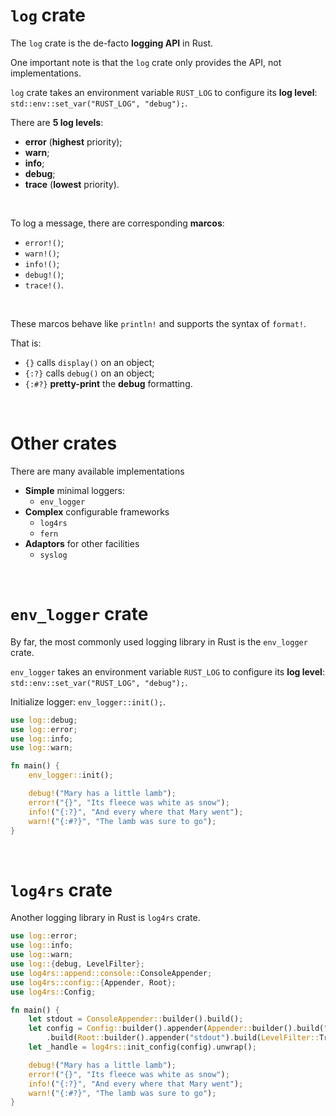 # ``log`` crate
The ``log`` crate is the de-facto **logging API** in Rust.<br>

One important note is that the ``log`` crate only provides the API, not implementations.<br>

``log`` crate takes an environment variable ``RUST_LOG`` to configure its **log level**: ``std::env::set_var("RUST_LOG", "debug");``.<br>

There are **5 log levels**:
- **error** (**highest** priority);
- **warn**;
- **info**;
- **debug**;
- **trace** (**lowest** priority).

<br>

To log a message, there are corresponding **marcos**:
- ``error!()``;
- ``warn!()``;
- ``info!()``;
- ``debug!()``;
- ``trace!()``.

<br>

These marcos behave like ``println!`` and supports the syntax of ``format!``.<br>

That is:
- ``{}`` calls ``display()`` on an object;
- ``{:?}`` calls ``debug()`` on an object;
- ``{:#?}`` **pretty-print** the **debug** formatting.

<br>

# Other crates
There are many available implementations
- **Simple** minimal loggers:
    - ``env_logger``
- **Complex** configurable frameworks
    - ``log4rs``
    - ``fern``
- **Adaptors** for other facilities
    - ``syslog``

<br>

# ``env_logger`` crate
By far, the most commonly used logging library in Rust is the ``env_logger`` crate.<br>

``env_logger`` takes an environment variable ``RUST_LOG`` to configure its **log level**: ``std::env::set_var("RUST_LOG", "debug");``.<br>

Initialize logger: ``env_logger::init();``.

```Rust
use log::debug;
use log::error;
use log::info;
use log::warn;

fn main() {
    env_logger::init();

    debug!("Mary has a little lamb");
    error!("{}", "Its fleece was white as snow");
    info!("{:?}", "And every where that Mary went");
    warn!("{:#?}", "The lamb was sure to go");
}
```

<br>

# ``log4rs`` crate
Another logging library in Rust is ``log4rs`` crate.<br>

```Rust
use log::error;
use log::info;
use log::warn;
use log::{debug, LevelFilter};
use log4rs::append::console::ConsoleAppender;
use log4rs::config::{Appender, Root};
use log4rs::Config;

fn main() {
    let stdout = ConsoleAppender::builder().build();    
    let config = Config::builder().appender(Appender::builder().build("stdout", Box::new(stdout)))
        .build(Root::builder().appender("stdout").build(LevelFilter::Trace)).unwrap();    
    let _handle = log4rs::init_config(config).unwrap();    

    debug!("Mary has a little lamb");
    error!("{}", "Its fleece was white as snow");
    info!("{:?}", "And every where that Mary went");
    warn!("{:#?}", "The lamb was sure to go");
}
```
